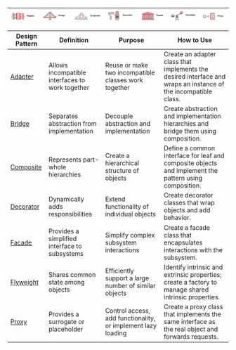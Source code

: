 | ![alt tag](adapter/adapter-icon.png) | ![alt tag](bridge/bridge-icon.png) | ![alt tag](composite/composite-icon.png) | ![alt tag](decorator/decorator-icon.png) | ![alt tag](facade/facade-icon.png) | ![alt tag](flyweight/flyweight-icon.png) | ![alt tag](proxy/proxy-icon.png) | 
|--------------------------------------|------------------------------------|------------------------------------------|------------------------------------------|------------------------------------|------------------------------------------|----------------------------------|

| Design Pattern                                   | Definition                                      | Purpose                                                      | How to Use                                                                                                     |
|--------------------------------------------------|-------------------------------------------------|--------------------------------------------------------------|----------------------------------------------------------------------------------------------------------------|
| [Adapter](structural-design-pattern/adapter)     | Allows incompatible interfaces to work together | Reuse or make two incompatible classes work together         | Create an adapter class that implements the desired interface and wraps an instance of the incompatible class. |
| [Bridge](structural-design-pattern/bridge)       | Separates abstraction from implementation       | Decouple abstraction and implementation                      | Create abstraction and implementation hierarchies and bridge them using composition.                           |
| [Composite](structural-design-pattern/composite) | Represents part-whole hierarchies               | Create a hierarchical structure of objects                   | Define a common interface for leaf and composite objects and implement the pattern using composition.          |
| [Decorator](structural-design-pattern/decorator) | Dynamically adds responsibilities               | Extend functionality of individual objects                   | Create decorator classes that wrap objects and add behavior.                                                   |
| [Facade](structural-design-pattern/facade)       | Provides a simplified interface to subsystems   | Simplify complex subsystem interactions                      | Create a facade class that encapsulates interactions with the subsystem.                                       |
| [Flyweight](structural-design-pattern/flyweight) | Shares common state among objects               | Efficiently support a large number of similar objects        | Identify intrinsic and extrinsic properties; create a factory to manage shared intrinsic properties.           |
| [Proxy](structural-design-pattern/proxy)         | Provides a surrogate or placeholder             | Control access, add functionality, or implement lazy loading | Create a proxy class that implements the same interface as the real object and forwards requests.              |
